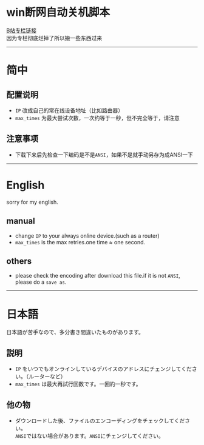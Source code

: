 # win断网自动关机脚本

[B站专栏链接](https://www.bilibili.com/read/cv29637255)  
因为专栏彻底烂掉了所以搬一些东西过来  

---
# 简中
## 配置说明
- `IP` 改成自己的常在线设备地址（比如路由器）
- `max_times` 为最大尝试次数，一次约等于一秒，但不完全等于，请注意

## 注意事项
- 下载下来后先检查一下编码是不是`ANSI`，如果不是就手动另存为成ANSI一下

---
# English
sorry for my english.

## manual
- change `IP` to your always online device.(such as a router)
- `max_times` is the max retries.one time ≈ one second.

## others
- please check the encoding after download this file.if it is not `ANSI`, please do a `save as`.

---
# 日本語
日本語が苦手なので、多分書き間違いたものがあります。

## 説明
- `IP` をいつでもオンラインしているデバイスのアドレスにチェンジしてください。（ルーターなど）
- `max_times` は最大再試行回数です。一回約一秒です。

## 他の物
- ダウンロードした後、ファイルのエンコーディングをチェックしてください。  
  `ANSI`ではない場合があります。`ANSI`にチェンジしてください。

